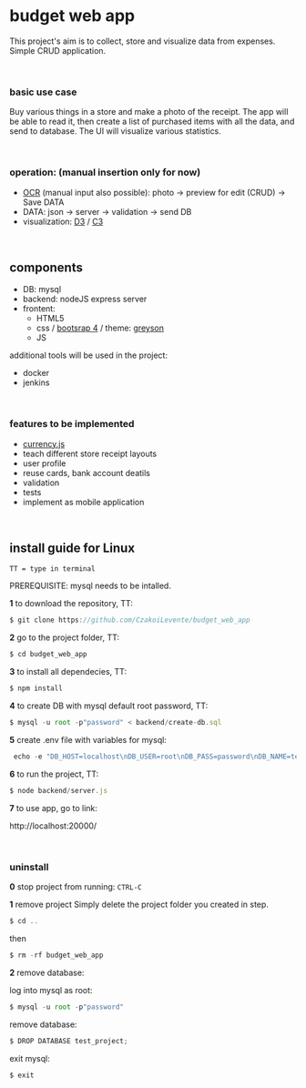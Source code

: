 # budget web app

This project's aim is to collect, store and visualize data from expenses. Simple CRUD application.

<br>

### basic use case

Buy various things in a store and make a photo of the receipt. 
The app will be able to read it, then create a list of purchased items with all the data, and send to database.
The UI will visualize various statistics.

<br>

### operation: (manual insertion only for now)
  - [OCR](https://en.wikipedia.org/wiki/Optical_character_recognition) (manual input also possible): photo -> preview for edit (CRUD) -> Save DATA
  - DATA: json -> server -> validation -> send DB
  - visualization: [D3](https://d3js.org/) / [C3](https://c3js.org/)
  
<br>

## components

  - DB: mysql
  - backend: nodeJS express server
  - frontent:
      - HTML5
      - css / [bootsrap 4](https://www.w3schools.com/bootstrap4/default.asp) / theme: [greyson](https://bootstrap.themes.guide/greyson/)
      - JS
  
additional tools will be used in the project:

  - docker
  - jenkins
  
<br>

### features to be implemented

  - [currency.js](https://currency.js.org/)
  - teach different store receipt layouts
  - user profile
  - reuse cards, bank account deatils
  - validation
  - tests  
  - implement as mobile application
  
<br>

## install guide for Linux
`TT = type in terminal`

PREREQUISITE: mysql needs to be intalled.

**1** to download the repository, TT:

```javascript
$ git clone https://github.com/CzakoiLevente/budget_web_app
``` 
  
**2** go to the project folder, TT:

```javascript
$ cd budget_web_app
```

**3** to install all dependecies, TT:

```javascript
$ npm install
```

**4** to create DB with mysql default root password, TT: 

```javascript
$ mysql -u root -p"password" < backend/create-db.sql
```

**5** create .env file with variables for mysql:
```javascript
 echo -e "DB_HOST=localhost\nDB_USER=root\nDB_PASS=password\nDB_NAME=test_project" >> .env 
```

**6** to run the project, TT:

```javascript
$ node backend/server.js
```

**7** to use app, go to link:

http://localhost:20000/

<br>

### uninstall

**0** stop project from running: `CTRL-C`

**1** remove project
 Simply delete the project folder you created in step.

```javascript
$ cd ..
```
then
```javascript
$ rm -rf budget_web_app
```

**2** remove database:

log into mysql as root:
```javascript
$ mysql -u root -p"password"
```

remove database:
```javascript
$ DROP DATABASE test_project;
```

exit mysql:
```javascript
$ exit
```

